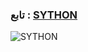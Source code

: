 
### تابع : [SYTHON](https://t.me/SAYTHONH) ###

![SYTHON](https://te.legra.ph/file/80ff0951e619289e99c79.jpg)
